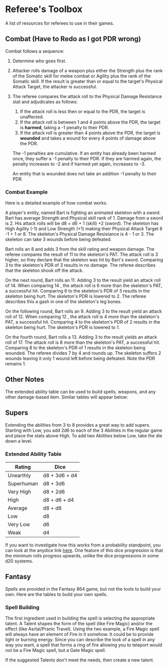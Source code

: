 # Referee's Toolbox

A list of resources for referees to use in their games.

## Combat (Have to Redo as I got PDR wrong)

Combat follows a sequence:

1. Determine who goes first.

2. Attacker rolls damage of a weapon plus either the Strength plus the rank of the Somatic skill for melee combat or Agility plus the rank of the Somatic skill. If the result is greater than or equal to the target's Physical Attack Target, the attacker is successful.

3. The referee compares the attack roll to the Physical Damage Resistance stat and adjudicates as follows:

   1. If the attack roll is less then or equal to the PDR, the target is unaffected.
   2. If the attack roll is between 1 and 4 points above the PDR, the target is **harmed**, taking a -1 penalty to their PDR.
   3. If the attack roll is greater than 4 points above the PDR, the target is **wounded** and takes a wound for every 4 points of damage above the PDR. 

   The -1 penalties are cumulative. If an entity has already been harmed once, they suffer a -1 penalty to their PDR. If they are harmed again, the penalty increases to -2 and if harmed yet again, increases to -3.

   An entity that is wounded does not take an addition -1 penalty to their PDR.

### Combat Example

Here is a detailed example of how combat works.

A player's entity, named Bart is fighting an animated skeleton with a sword. Bart has average Strength and Physical skill rank of 1. Damage from a sword is 2. His attack rolls will be d8 + d6 + 1 (skill) +2 (sword). The skeleton has High Agility (-1) and Low Strength (+1) making their Physical Attack Target 8 -1 + 1 or 8. The skeleton's Physical Damage Resistance is 4 - 1 or 3. The skeleton can take 3 wounds before being defeated.

Bart rolls an 8 and adds 3 from the skill rating and weapon damage. The referee compares the result of 11 to the skeleton's PAT. The attack roll is 3 higher, so they declare that the skeleton was hit by Bart's sword. Comparing 3 to the skeleton's PDR of 3 results in no damage. The referee describes that the skeleton shook off the attack.

On the next round, Bart rolls an 11. Adding 3 to the result yield an attack roll of 14. When comparing 14 , the attack roll is 6 more than the skeleton's PAT, a successful hit. Comparing 6 to the skeleton's PDR of 3 results in the skeleton being hurt. The skeleton's PDR is lowered to 2. The referee describes this a gash in one of the skeleton's leg bones.

On the following round, Bart rolls an 9. Adding 3 to the result yield an attack roll of 12. When comparing 12 , the attack roll is 4 more than the skeleton's PAT, a successful hit. Comparing 4 to the skeleton's PDR of 2 results in the skeleton being hurt. The skeleton's PDR is lowered to 1. 

On the fourth round, Bart rolls a 13. Adding 3 to the result yields an attack roll of 17. The attack roll is 8 more than the skeleton's PAT, a successful hit. Comparing 8 to the skeleton's PDR of 1 results in the skeleton being wounded. The referee divides 7 by 4 and rounds up. The skeleton suffers 2 wounds leaving it only 1 wound left before being defeated. Note the PDR remains 1.

## Other Notes

The extended ability table can be used to build spells, weapons, and any other damage-based item. Similar tables will appear below:

## Supers

Extending the abilities from 3 to 8 provides a great way to add supers. Starting with Low, you add 2d6 to each of the 3 Abilities in the regular game and place the stats above High. To add two Abilities below Low, take the die down a level.

### Extended Ability Table

| Rating     | Dice          |
| ---------- | ------------- |
| Unearthly  | d8 + 3d6 + d4 |
| Superhuman | d8 + 3d6      |
| Very High  | d8 + 2d6      |
| High       | d8 + d6 + d4  |
| Average    | d8 + d6       |
| Low        | d8            |
| Very Low   | d6            |
| Weak       | d4            |

If you want to investigate how this works from a probability standpoint, you can look at the anydice link [here](https://anydice.com/program/19ccf). One feature of this dice progression is that the minimum rolls progress upwards, unlike the dice progressions in some d20 systems.

## Fantasy

Spells are provided in the Fantasy 864 game, but not the tools to build your own. Here are the tables to build your own spells.

### Spell Building

The first ingredient used in building the spell is selecting the appropriate talent. A Talent shapes the form of the spell (like Fire Magic) and/or the effect (like Asrtal/Pranic Travel). Using the two example, a Fire Magic spell will always have an element of Fire in it somehow. It could be to provide light or burning energy. Since you can describe the look of a spell in any way you want, a spell that forms a ring of fire allowing you to teleport would not be a Fire Magic spell, but a Gate Magic spell.

If the suggested Talents don't meet the needs, then create a new talent.